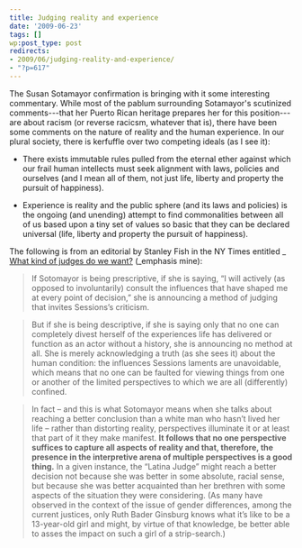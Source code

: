 ```yaml
---
title: Judging reality and experience
date: '2009-06-23'
tags: []
wp:post_type: post
redirects:
- 2009/06/judging-reality-and-experience/
- "?p=617"
---
```


The Susan Sotamayor confirmation is bringing with it some interesting commentary. While most of the pablum surrounding Sotamayor's scutinized comments---that her Puerto Rican heritage prepares her for this position---are about racism (or reverse racicsm, whatever that is), there have been some comments on the nature of reality and the human experience. In our plural society, there is kerfuffle over two competing ideals (as I see it):

- There exists immutable rules pulled from the eternal ether against which our frail human intellects must seek alignment with laws, policies and ourselves (and I mean all of them, not just life, liberty and property the pursuit of happiness).

- Experience is reality and the public sphere (and its laws and policies) is the ongoing (and unending) attempt to find commonalities between all of us based upon a tiny set of values so basic that they can be declared universal (life, liberty and property the pursuit of happiness).

The following is from an editorial by Stanley Fish in the NY Times entitled _ [What kind of judges do we want?](http://fish.blogs.nytimes.com/2009/06/22/what-kind-of-judges-do-we-want/) (_emphasis mine):

> If Sotomayor is being prescriptive, if she is saying, “I will actively (as opposed to involuntarily) consult the influences that have shaped me at every point of decision,” she is announcing a method of judging that invites Sessions’s criticism.

>

> But if she is being descriptive, if she is saying only that no one can completely divest herself of the experiences life has delivered or function as an actor without a history, she is announcing no method at all. She is merely acknowledging a truth (as she sees it) about the human condition: the influences Sessions laments are unavoidable, which means that no one can be faulted for viewing things from one or another of the limited perspectives to which we are all (differently) confined.

>

> In fact – and this is what Sotomayor means when she talks about reaching a better conclusion than a white man who hasn’t lived her life – rather than distorting reality, perspectives illuminate it or at least that part of it they make manifest. **It follows that no one perspective suffices to capture all aspects of reality and that, therefore, the presence in the interpretive arena of multiple perspectives is a good thing.** In a given instance, the “Latina Judge” might reach a better decision not because she was better in some absolute, racial sense, but because she was better acquainted than her brethren with some aspects of the situation they were considering. (As many have observed in the context of the issue of gender differences, among the current justices, only Ruth Bader Ginsburg knows what it’s like to be a 13-year-old girl and might, by virtue of that knowledge, be better able to asses the impact on such a girl of a strip-search.)
